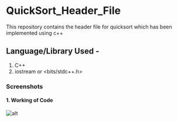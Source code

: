 # QuickSort_Header_File
This repository contains the header file for quicksort which has been implemented using c++

## Language/Library Used -

1. C++
2. iostream or <bits/stdc++.h>

### Screenshots
#### 1. Working of Code


![alt](https://github.com/KunalR18/QuickSort_Header_File/blob/master/Screenshot%20(309).png)
